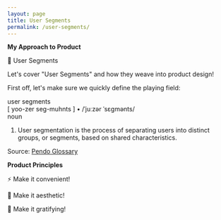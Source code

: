 ```yaml
---
layout: page
title: User Segments
permalink: /user-segments/
---
```


<!-- Section Heading -->
<div class="approach-heading">
  <p><strong>My Approach to Product</strong></p>
  <p>🧩 User Segments</p>
</div>

Let's cover "User Segments" and how they weave into product design!

First off, let's make sure we quickly define the playing field:

<!-- Definition: User Segments -->
<div class="definition-card">
  <div class="def-headword">user segments</div>
  <div class="def-pronunciations">
    <span class="def-phonetic">[ yoo-zer seg-muhnts ]</span>
    <span class="def-divider">•</span>
    <span class="def-ipa">/ˈjuːzər ˈsɛɡmənts/</span>
  </div>
  <div class="def-pos">noun</div>
  <ol class="def-senses">
    <li>User segmentation is the process of separating users into distinct groups, or segments, based on shared characteristics.</li>
  </ol>
  <div class="def-source">
    Source: <a href="https://www.pendo.io/glossary/user-segmentation/" target="_blank" rel="noopener">Pendo Glossary</a>
  </div>
</div>


<!-- Product Principles -->
<div class="product-principles">
  <p><strong>Product Principles</strong></p>
  <p>⚡ Make it convenient!</p>
  <p>💅 Make it aesthetic!</p>
  <p>🔁 Make it gratifying!</p>
</div>
 
